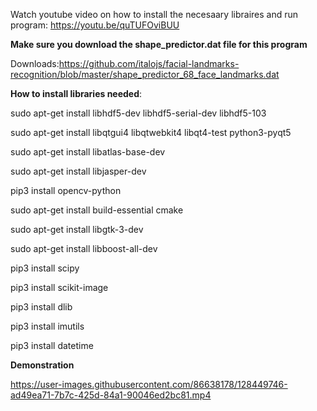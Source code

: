 Watch youtube video on how to install the necesaary libraires and run program:
https://youtu.be/quTUFOviBUU



**Make sure you download the shape_predictor.dat file for this program**

Downloads:https://github.com/italojs/facial-landmarks-recognition/blob/master/shape_predictor_68_face_landmarks.dat





**How to install libraries needed**:

sudo apt-get install libhdf5-dev libhdf5-serial-dev libhdf5-103

sudo apt-get install libqtgui4 libqtwebkit4 libqt4-test python3-pyqt5

sudo apt-get install libatlas-base-dev

sudo apt-get install libjasper-dev

pip3 install opencv-python

sudo apt-get install build-essential cmake

sudo apt-get install libgtk-3-dev

sudo apt-get install libboost-all-dev

pip3 install scipy

pip3 install scikit-image

pip3 install dlib

pip3 install imutils

pip3 install datetime




**Demonstration**


https://user-images.githubusercontent.com/86638178/128449746-ad49ea71-7b7c-425d-84a1-90046ed2bc81.mp4

